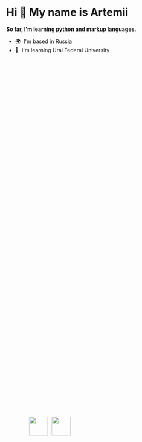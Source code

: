 Hi 👋 My name is Artemii
========================
<div style="position: relative;"> 
  <img src = "https://user-images.githubusercontent.com/74038190/225813708-98b745f2-7d22-48cf-9150-083f1b00d6c9.gif" style="position: absolute; left: 1000px; top: 1000px; width: 800px;
  height: 300px;">
</div>

**So far, I'm learning python and markup languages.**
<div style="position: relative;"> <img src="https://user-images.githubusercontent.com/74038190/212257454-16e3712e-945a-4ca2-b238-408ad0bf87e6.gif" style="position: absolute; left: 60px; top: 1000px; width: 50px;
  height: 50px;"> 
  <img src="https://user-images.githubusercontent.com/74038190/212257472-08e52665-c503-4bd9-aa20-f5a4dae769b5.gif" style="position: absolute; left: 120px; top: 1000px; width: 50px;
  height: 50px;"> 
</div>



* 🌍  I'm based in Russia
* 🧠  I'm learning Ural Federal University
